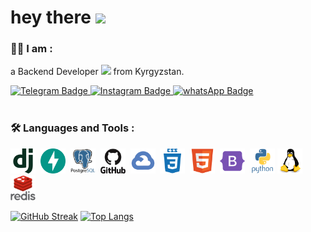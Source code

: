 

<div id="badges">

  <h1>
  hey there
  <img src="https://media.giphy.com/media/hvRJCLFzcasrR4ia7z/giphy.gif" width="30px"/>
      
### :woman_technologist: I am :
a Backend Developer <img src="https://media.giphy.com/media/WUlplcMpOCEmTGBtBW/giphy.gif" width="30"> from Kyrgyzstan.

    
 <a href="https://t.me/annniraz">
    <img src="https://img.shields.io/badge/Telegram-blue?style=for-the-badge&logo=Telegram&logoColor=white" alt="Telegram Badge"/>
  </a>
  <a href="https://www.instagram.com/kudayberdievas_/">
    <img src="https://img.shields.io/badge/INstagram-violet?style=for-the-badge&logo=instagram&logoColor=white" alt="Instagram Badge"/>
  </a>
  <a href="https://web.whatsapp.com/">
    <img src="https://img.shields.io/badge/whatsApp-green?style=for-the-badge&logo=whatsapp&logoColor=white" alt="whatsApp Badge"/>
  </a>
</div>
    <img src="https://komarev.com/ghpvc/?username=anniraz&style=flat-square&color=blue" alt=""/>

    
    
    
### :hammer_and_wrench: Languages and Tools :
<div style="width="100% display="flex">
    <img src="https://raw.githubusercontent.com/devicons/devicon/1119b9f84c0290e0f0b38982099a2bd027a48bf1/icons/django/django-plain.svg" title="Django" alt="Dango" width="40" height="40"/>&nbsp;
    <img src="https://raw.githubusercontent.com/devicons/devicon/1119b9f84c0290e0f0b38982099a2bd027a48bf1/icons/fastapi/fastapi-original.svg" title="FastApi"  alt="FastApi" width="40" height="40"/>&nbsp;
    <img src="https://raw.githubusercontent.com/devicons/devicon/1119b9f84c0290e0f0b38982099a2bd027a48bf1/icons/postgresql/postgresql-original-wordmark.svg" title="AWS" alt="AWS" width="40" height="40"/>&nbsp;
  <img src="https://raw.githubusercontent.com/devicons/devicon/1119b9f84c0290e0f0b38982099a2bd027a48bf1/icons/github/github-original-wordmark.svg" title="GitHub"  alt="GitHub" width="40" height="40"/>&nbsp;
  <img src="https://raw.githubusercontent.com/devicons/devicon/1119b9f84c0290e0f0b38982099a2bd027a48bf1/icons/googlecloud/googlecloud-plain.svg" title="Google cloud" alt="Google cloud" width="40" height="40"/>&nbsp;
  <img src="https://github.com/devicons/devicon/blob/master/icons/css3/css3-plain-wordmark.svg"  title="CSS3" alt="CSS" width="40" height="40"/>&nbsp;
  <img src="https://github.com/devicons/devicon/blob/master/icons/html5/html5-original.svg" title="HTML5" alt="HTML" width="40" height="40"/>&nbsp;
  <img src="https://raw.githubusercontent.com/devicons/devicon/1119b9f84c0290e0f0b38982099a2bd027a48bf1/icons/bootstrap/bootstrap-plain.svg" title="Bootstrap" alt="Bootstrap" width="40" height="40"/>&nbsp;
    <img src="https://raw.githubusercontent.com/devicons/devicon/1119b9f84c0290e0f0b38982099a2bd027a48bf1/icons/python/python-original-wordmark.svg" title="Python" **alt="Python" width="40" height="40"/>
        <img src="https://raw.githubusercontent.com/devicons/devicon/1119b9f84c0290e0f0b38982099a2bd027a48bf1/icons/linux/linux-original.svg" title="linux" **alt="linux" width="40" height="40"/>
    <img src="https://raw.githubusercontent.com/devicons/devicon/1119b9f84c0290e0f0b38982099a2bd027a48bf1/icons/redis/redis-original-wordmark.svg" title="redis" **alt="redis" width="40" height="40"/>   
  
  
  
[![GitHub Streak](http://github-readme-streak-stats.herokuapp.com?user=anniraz&theme=dark)](https://git.io/streak-stats)
[![Top Langs](https://github-readme-stats.vercel.app/api/top-langs/?username=anniraz&layout=compact&theme=vision-friendly-dark)](https://github.com/anuraghazra/github-readme-stats)

  
  
</div>
